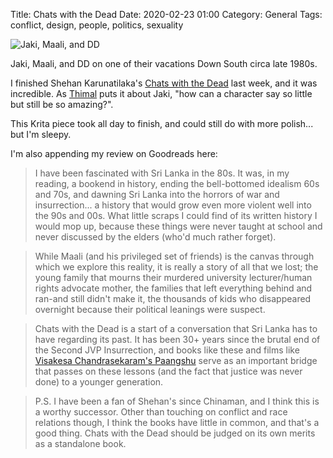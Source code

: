 Title: Chats with the Dead
Date: 2020-02-23 01:00
Category: General
Tags: conflict, design, people, politics, sexuality

![Jaki, Maali, and DD]({filename}/images/chats-with-the-dead.jpg)

<p class="text-center">Jaki, Maali, and DD on one of their vacations Down South circa late 1980s.</p>

I finished Shehan Karunatilaka's [Chats with the Dead][1] last week, and it was
incredible. As [Thimal][2] puts it about Jaki, "how can a character say so little
but still be so amazing?".

This Krita piece took all day to finish, and could still do with more polish... but
I'm sleepy.

I'm also appending my review on Goodreads here:

> I have been fascinated with Sri Lanka in the 80s. It was, in my reading, a bookend
> in history, ending the bell-bottomed idealism 60s and 70s, and dawning Sri Lanka into
> the horrors of war and insurrection... a history that would grow even more violent
> well into the 90s and 00s. What little scraps I could find of its written history
> I would mop up, because these things were never taught at school and never discussed
> by the elders (who'd much rather forget).

> While Maali (and his privileged set of friends) is the canvas through which we explore
> this reality, it is really a story of all that we lost; the young family that mourns
> their murdered university lecturer/human rights advocate mother, the families that
> left everything behind and ran-and still didn't make it, the thousands of kids who
> disappeared overnight because their political leanings were suspect.

> Chats with the Dead is a start of a conversation that Sri Lanka has to have regarding
> its past. It has been 30+ years since the brutal end of the Second JVP Insurrection,
> and books like these and films like [Visakesa Chandrasekaram's Paangshu][3] serve as
> an important bridge that passes on these lessons (and the fact that justice was never
> done) to a younger generation.

> P.S. I have been a fan of Shehan's since Chinaman, and I think this is a worthy
> successor. Other than touching on conflict and race relations though, I think the
> books have little in common, and that's a good thing. Chats with the Dead should be
> judged on its own merits as a standalone book.

[1]: https://www.goodreads.com/book/show/51122892-chats-with-the-dead
[2]: https://twitter.com/ThimalG
[3]: https://en.wikipedia.org/wiki/Paangshu
